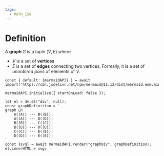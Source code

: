 ```yaml
---
tags:
  - MATH_158
---
```

# Definition
A **graph** $G$ is a tuple $(V, E)$ where 
- $V$ is a set of **vertices**
- $E$ is a set of **edges** connecting two vertices. Formally, it is a set of *unordered pairs* of elements of $V$.
```dataviewjs
const { default: {mermaidAPI} } = await import('https://cdn.jsdelivr.net/npm/mermaid@11.12/dist/mermaid.esm.min.mjs') 

mermaidAPI.initialize({ startOnLoad: false }); 

let el = dv.el("div", null); 
const graphDefinition = ` 
graph LR
    A((A)) --- B((B));
    A((A)) --- D((D));
    B((B)) --- C((C));
    B((B)) --- D((D));
    C((C)) --- E((E));
    D((D)) --- E((E));
` 
const {svg} = await mermaidAPI.render("graphDiv", graphDefinition); el.innerHTML = svg;
```
